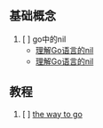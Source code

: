 ## 基础概念
1. [ ] go中的nil
   - [理解Go语言的nil](https://www.jianshu.com/p/dd80f6be7969)
   - [理解Go语言的nil](https://studygolang.com/articles/9506)

## 教程
1. [ ] [the way to go](https://github.com/Unknwon/the-way-to-go_ZH_CN)